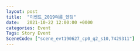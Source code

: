 ```yaml
---
layout: post
title:  "이벤트_2019여름_엔딩"
date:   2021-10-22 12:00:00 +0000
categories: Event
Tags: Story Event
SceneCode: ["scene_evt190627_cp0_q2_s10,7429311"]
---
```


